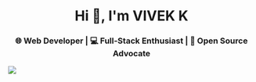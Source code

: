 <h1 align="center" color="#000">Hi 👋, I'm VIVEK K</h1>
<h3 align="center" color="#EEEEEE">🌐 Web Developer | 💻 Full-Stack Enthusiast | 🚀 Open Source Advocate</h3>
<img align="center" src="https://media4.giphy.com/media/qgQUggAC3Pfv687qPC/giphy.gif">
